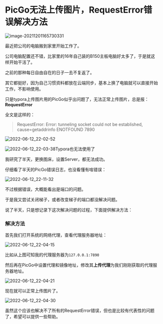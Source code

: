# PicGo无法上传图片，RequestError错误解决方法

![image-20211201165730331](https://ossimg.yzitc.com/2021/12/01/80d43c8ce5b03.png)

最近把公司的电脑搬到家里开始工作了。

公司电脑配置还不错，比家里的16年自己装的B150主板电脑好太多了，于是就这样开始干活了。

之前的那种每日自由自在的日子一去不复返了。



其它都挺好，因为自己习惯资料都放在云端同步，基本上换了电脑就可以直接开始工作，不影响使用。

只是typora上传图片用的PicGo似乎出问题了，无法正常上传图片，总是报：**RequestError**

全文是这样的：

> RequestError: Error: tunneling socket could not be established, cause=getaddrinfo ENOTFOUND 7890

![2022-06-12_22-02-52](https://pic.shejibiji.com/i/2022/06/12/62a5f38419340.jpg)

![2022-06-12_22-03-38](https://pic.shejibiji.com/i/2022/06/12/62a5f3ce12d74.jpg)<font>Typora也无法使用了</font>

我研究了半天，更换图床，设置Server，都无法成功。

仔细看了半天的PicGo错误日志，也没看懂有啥错误：

![2022-06-12_22-11-32](https://pic.shejibiji.com/i/2022/06/12/62a5f41b691ea.jpg)

不过根据错误，大概能看出是端口的问题。

于是我又尝试关闭梯子，或者改变梯子的端口都没解决问题。

说了半天，只是想记录下这次解决问题的过程，下面提供解决方法：

### 解决方法

首先我们打开系统的网络代理，查看代理服务器地址：

![2022-06-12_22-04-15](https://pic.shejibiji.com/i/2022/06/12/62a5f4e88da5b.jpg)

比如从上图可知我的代理服务器为`127.0.0.1:7890`

然后再在PicGo中设置代理和镜像地址，修改其**上传代理**为我们刚刚获取的代理服务器地址。

![2022-06-12_22-04-21](https://pic.shejibiji.com/i/2022/06/12/62a5f52dab308.jpg)

现在就可以正常上传图片了。

![2022-06-12_22-04-30](https://pic.shejibiji.com/i/2022/06/12/62a5f56dce028.jpg)

虽然这个应该也解决不了所有的RequestError错误，但也是比较有代表性的问题了，希望可以提供一些帮助。